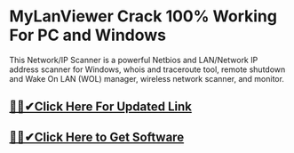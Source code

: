 # MyLanViewer Crack 100% Working For PC and Windows



This Network/IP Scanner is a powerful Netbios and LAN/Network IP address scanner for Windows, whois and traceroute tool, remote shutdown and Wake On LAN (WOL) manager, wireless network scanner, and monitor. 


## [🎉🚀✔Click Here For Updated Link](https://alitech.click/dl/)
 
 
## [🎉🚀✔Click Here to Get Software](https://alitech.click/dl/)
